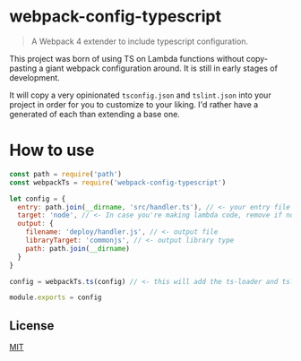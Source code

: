 # webpack-config-typescript

> A Webpack 4 extender to include typescript configuration.

This project was born of using TS on Lambda functions without copy-pasting a giant webpack configuration around. It is still in early stages of development.

It will copy a very opinionated `tsconfig.json` and `tslint.json` into your project in order for you to customize to your liking. I'd rather have a generated of each than extending a base one.

# How to use

```javascript
const path = require('path')
const webpackTs = require('webpack-config-typescript')

let config = {
  entry: path.join(__dirname, 'src/handler.ts'), // <- your entry file
  target: 'node', // <- In case you're making lambda code, remove if not
  output: {
    filename: 'deploy/handler.js', // <- output file
    libraryTarget: 'commonjs', // <- output library type
    path: path.join(__dirname)
  }
}

config = webpackTs.ts(config) // <- this will add the ts-loader and tslint-loader

module.exports = config 
```

## License

[MIT](http://www.opensource.org/licenses/mit-license.php)
